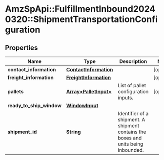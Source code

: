 # AmzSpApi::FulfillmentInbound20240320::ShipmentTransportationConfiguration

## Properties
Name | Type | Description | Notes
------------ | ------------- | ------------- | -------------
**contact_information** | [**ContactInformation**](ContactInformation.md) |  | [optional] 
**freight_information** | [**FreightInformation**](FreightInformation.md) |  | [optional] 
**pallets** | [**Array&lt;PalletInput&gt;**](PalletInput.md) | List of pallet configuration inputs. | [optional] 
**ready_to_ship_window** | [**WindowInput**](WindowInput.md) |  | 
**shipment_id** | **String** | Identifier of a shipment. A shipment contains the boxes and units being inbounded. | 

